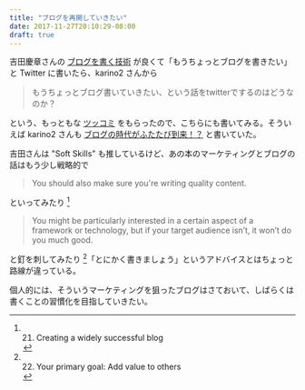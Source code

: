 ```yaml
---
title: "ブログを再開していきたい"
date: 2017-11-27T20:10:29-08:00
draft: true
---
```


吉田慶章さんの [ブログを書く技術][YOSHIDA] が良くて「もうちょっとブログを書きたい」と Twitter に書いたら、karino2 さんから

> もうちょっとブログ書いていきたい、という話をtwitterでするのはどうなのか？

という、もっともな [ツッコミ][KARINO1] をもらったので、こちらにも書いてみる。そういえば karino2 さんも [ブログの時代がふたたび到来！？][KARINO2] と書いていた。

吉田さんは "Soft Skills" も推しているけど、あの本のマーケティングとブログの話はもう少し戦略的で

> You should also make sure you're writing quality content.

といってみたり [^SS1]

> You might be particularly interested in a certain aspect of a framework or technology, but if your target audience isn’t, it won’t do you much good.

と釘を刺してみたり [^SS2]「とにかく書きましょう」というアドバイスとはちょっと路線が違っている。

個人的には、そういうマーケティングを狙ったブログはさておいて、しばらくは書くことの習慣化を目指していきたい。

[YOSHIDA]: http://kakakakakku.hatenablog.com/entry/2017/11/27/202252
[KARINO1]: https://twitter.com/karino2012/status/935338557413003264
[KARINO2]: https://karino2.github.io/2017/09/13/23.html
[^SS1]: 21. Creating a widely successful blog
[^SS2]: 22. Your primary goal: Add value to others
